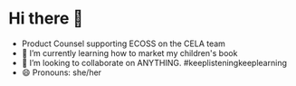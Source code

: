 # Hi there 👋
- Product Counsel supporting ECOSS on the CELA team
- 🌱 I’m currently learning how to market my children's book
- 👯 I’m looking to collaborate on ANYTHING. #keeplisteningkeeplearning
- 😄 Pronouns: she/her
<!--
**jessicakrobinson/jessicakrobinson** is a ✨ _special_ ✨ repository because its `README.md` (this file) appears on your GitHub profile.

Here are some ideas to get you started:

- 🤔 I’m looking for help with ...
- 💬 Ask me about ...
- 📫 How to reach me: ...
- ⚡ Fun fact: ...
-->
